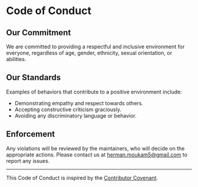 # Code of Conduct

## Our Commitment

We are committed to providing a respectful and inclusive environment for everyone, regardless of age, gender, ethnicity, sexual orientation, or abilities.

## Our Standards

Examples of behaviors that contribute to a positive environment include:

- Demonstrating empathy and respect towards others.
- Accepting constructive criticism graciously.
- Avoiding any discriminatory language or behavior.

## Enforcement

Any violations will be reviewed by the maintainers, who will decide on the appropriate actions. Please contact us at [herman.moukam5@gmail.com](mailto:herman.moukam5@gmail.com) to report any issues.

---

This Code of Conduct is inspired by the [Contributor Covenant](https://www.contributor-covenant.org).
